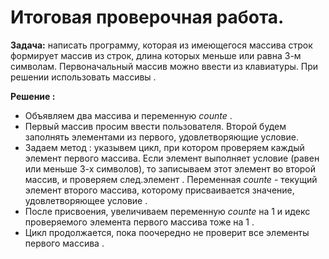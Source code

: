 # Итоговая проверочная работа.

**Задача:** написать программу, которая из имеющегося массива строк формирует массив из строк, длина которых меньше или равна 3-м символам.
Первоначальный массив можно ввести из клавиатуры.
При решении использовать массивы . 

**Решение :**
* Объявляем два массива и переменную _counte_ . 
* Первый массив просим ввести пользователя. Второй будем заполнять элементами из первого, удовлетворяющие условие. 
* Задаем метод : указывем цикл, при котором проверяем каждый элемент первого массива. Если элемент выполняет условие (равен или меньше 3-х символов), 
то записываем этот элемент во второй массив, и проверяем след.элемент . Переменная _counte_ - текущий элемент второго массива, которому присваивается 
значение, удовлетворяющее условие . 
* После присвоения, увеличиваем переменную _counte_ на 1 и идекс проверяемого элемента первого массива тоже на 1 .
* Цикл продолжается, пока поочередно не проверит все элементы первого массива . 
